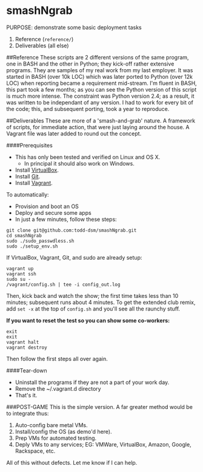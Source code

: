 smashNgrab
======

PURPOSE: demonstrate some basic deployment tasks

1. Reference (`reference/`)
2. Deliverables (all else)

##Reference
These scripts are 2 different versions of the same program, one in BASH and the other in Python; they kick-off rather extensive programs. They are samples of my real work from my last employer. It was started in BASH (over 10k LOC) which was later ported to Python (over 12k LOC) when reporting became a requirement mid-stream. I'm fluent in BASH, this part took a few months; as you can see the Python version of this script is much more intense. The constraint was Python version 2.4; as a result, it was written to be independant of any version. I had to work for every bit of the code; this, and subsequent porting, took a year to reproduce.

##Deliverables
These are more of a 'smash-and-grab' nature. A framework of scripts, for immediate action, that were just laying around the house. A Vagrant file was later added to round out the concept.

####Prerequisites
* This has only been tested and verified on Linux and OS X.
  - In principal it should also work on Windows.
* Install [VirtualBox](https://www.virtualbox.org/wiki/Downloads).
* Install [Git](http://git-scm.com/book/en/Getting-Started-Installing-Git).
* Install [Vagrant](http://www.vagrantup.com/downloads).

To automatically:
* Provision and boot an OS
* Deploy and secure some apps
* In just a few minutes, follow these steps:

```
git clone git@github.com:todd-dsm/smashNgrab.git
cd smashNgrab
sudo ./sudo_passwdless.sh
sudo ./setup_env.sh
```

If VirtualBox, Vagrant, Git, and sudo are already setup:
```
vagrant up
vagrant ssh
sudo su -
/vagrant/config.sh | tee -i config_out.log
```
Then, kick back and watch the show; the first time takes less than 10 minutes; subsequent runs about 4 minutes.
To get the extended club remix, add `set -x` at the top of `config.sh` and you'll see all the raunchy stuff.

**If you want to reset the test so you can show some co-workers:**
```
exit
exit
vagrant halt
vagrant destroy
```

Then follow the first steps all over again.


####Tear-down
* Uninstall the programs if they are not a part of your work day.
* Remove the ~/.vagrant.d directory
* That's it.


###POST-GAME
This is the simple version. A far greater method would be to integrate thus:

1. Auto-config bare metal VMs.
2. Install/config the OS (as demo'd here).
3. Prep VMs for automated testing.
4. Deply VMs to any services; EG: VMWare, VirtualBox, Amazon, Google, Rackspace, etc.

All of this without defects. Let me know if I can help.
